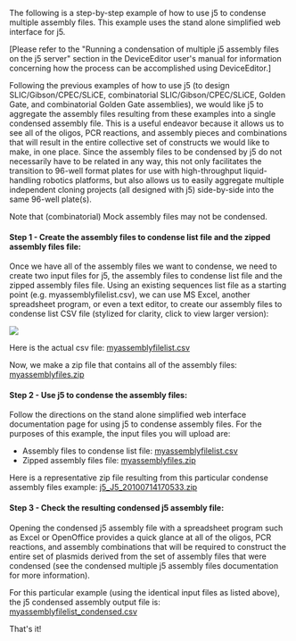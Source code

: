 The following is a step-by-step example of how to use j5 to condense multiple assembly files. This example uses the stand alone simplified web interface for j5.

[Please refer to the "Running a condensation of multiple j5 assembly files on the j5 server" section in the DeviceEditor user's manual for information concerning how the process can be accomplished using DeviceEditor.]

Following the previous examples of how to use j5 (to design SLIC/Gibson/CPEC/SLiCE, combinatorial SLIC/Gibson/CPEC/SLiCE, Golden Gate, and combinatorial Golden Gate assemblies), we would like j5 to aggregate the assembly files resulting from these examples into a single condensed assembly file. This is a useful endeavor because it allows us to see all of the oligos, PCR reactions, and assembly pieces and combinations that will result in the entire collective set of constructs we would like to make, in one place. Since the assembly files to be condensed by j5 do not necessarily have to be related in any way, this not only facilitates the transition to 96-well format plates for use with high-throughput liquid-handling robotics platforms, but also allows us to easily aggregate multiple independent cloning projects (all designed with j5) side-by-side into the same 96-well plate(s).

Note that (combinatorial) Mock assembly files may not be condensed.

#### Step 1 - Create the assembly files to condense list file and the zipped assembly files file:

Once we have all of the assembly files we want to condense, we need to create two input files for j5, the assembly files to condense list file and the zipped assembly files file.  Using an existing sequences list file as a starting point (e.g. myassemblyfilelist.csv), we can use MS Excel, another spreadsheet program, or even a text editor, to create our assembly files to condense list CSV file (stylized for clarity, click to view larger version):

![](https://dl.dropbox.com/s/8vwmeq9xkn3mp61/pastedImage110.png)

Here is the actual csv file: [myassemblyfilelist.csv](http://j5.jbei.org/j5manual/attachments/myassemblyfilelist01.csv)

Now, we make a zip file that contains all of the assembly files: [myassemblyfiles.zip](http://j5.jbei.org/j5manual/attachments/myasseblyfiles01.zip)

#### Step 2 - Use j5 to condense the assembly files:

Follow the directions on the stand alone simplified web interface documentation page for using j5 to condense assembly files. For the purposes of this example, the input files you will upload are:

  - Assembly files to condense list file: [myassemblyfilelist.csv](http://j5.jbei.org/j5manual/attachments/myassemblyfilelist00.csv)
  - Zipped assembly files file: [myassemblyfiles.zip](http://j5.jbei.org/j5manual/attachments/myasseblyfiles00.zip) 

Here is a representative zip file resulting from this particular condense assembly files example: [j5_J5_20100714170533.zip](http://j5.jbei.org/j5manual/attachments/j5_J5_201007141705330.zip)

#### Step 3 - Check the resulting condensed j5 assembly file:

Opening the condensed j5 assembly file with a spreadsheet program such as Excel or OpenOffice provides a quick glance at all of the oligos, PCR reactions, and assembly combinations that will be required to construct the entire set of plasmids derived from the set of assembly files that were condensed (see the condensed multiple j5 assembly files documentation for more information).

For this particular example (using the identical input files as listed above), the j5 condensed assembly output file is: [myassemblyfilelist_condensed.csv](http://j5.jbei.org/j5manual/attachments/myassemblyfilelist_co.csv)

That's it!